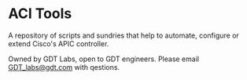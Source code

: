 ACI Tools
==============

A repository of scripts and sundries that help to automate, configure or extend Cisco's APIC controller.

Owned by GDT Labs, open to GDT engineers.  Please email GDT_labs@gdt.com with qestions.
